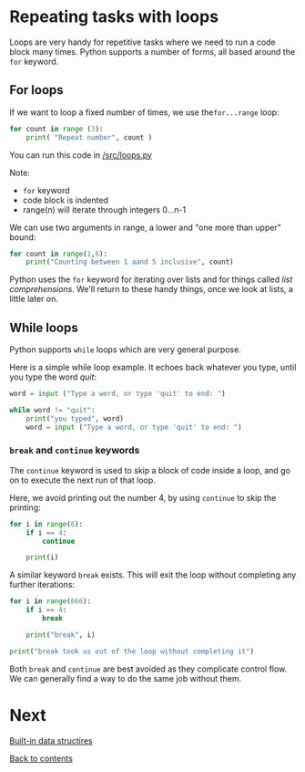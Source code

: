 # Repeating tasks with loops

Loops are very handy for repetitive tasks where we need to run a code block many times. Python supports a number of forms, all based around the `for` keyword.

## For loops

If we want to loop a fixed number of times, we use the`for...range` loop:

```python
for count in range (3):
    print( "Repeat number", count )

```

You can run this code in [/src/loops.py](/src/loops.py)

Note:

- `for` keyword
- code block is indented
- range(n) will iterate through integers 0...n-1

We can use two arguments in range, a lower and "one more than upper" bound:

```python
for count in range(1,6):
    print("Counting between 1 aand 5 inclusive", count)
```

Python uses the `for` keyword for iterating over lists and for things called _list comprehensions_. We'll return to these handy things, once we look at lists, a little later on.

## While loops

Python supports `while` loops which are very general purpose.

Here is a simple while loop example. It echoes back whatever you type, until you type the word _quit_:

```python
word = input ("Type a word, or type 'quit' to end: ")

while word != "quit":
    print("you typed", word)
    word = input ("Type a word, or type 'quit' to end: ")
```

### `break` and `continue` keywords

The `continue` keyword is used to skip a block of code inside a loop, and go on to execute the next run of that loop.

Here, we avoid printing out the number 4, by using `continue` to skip the printing:

```python
for i in range(6):
    if i == 4:
        continue

    print(i)
```

A similar keyword `break` exists. This will exit the loop without completing any further iterations:

```python
for i in range(666):
    if i == 4:
        break

    print("break", i)

print("break took us out of the loop without completing it")
```

Both `break` and `continue` are best avoided as they complicate control flow. We can generally find a way to do the same job without them.

# Next

[Built-in data structires](04-data-structures.md)

[Back to contents](/contents.md)

